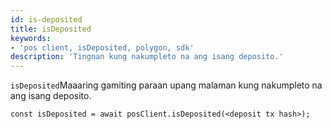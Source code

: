 ```yaml
---
id: is-deposited
title: isDeposited
keywords:
- 'pos client, isDeposited, polygon, sdk'
description: 'Tingnan kung nakumpleto na ang isang deposito.'
---
```


`isDeposited`Maaaring gamiting paraan upang malaman kung nakumpleto na ang isang deposito.

```
const isDeposited = await posClient.isDeposited(<deposit tx hash>);
```
